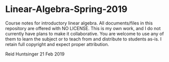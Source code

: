 # Linear-Algebra-Spring-2019
Course notes for introductory linear algebra.
All documents/files in this repository are offered with NO LICENSE. This is my own work, and I do not currently have plans to make it collaborative. You are welcome to use any of them to learn the subject or to teach from and distribute to students as-is. I retain full copyright and expect proper attribution.

Reid Huntsinger 21 Feb 2019
